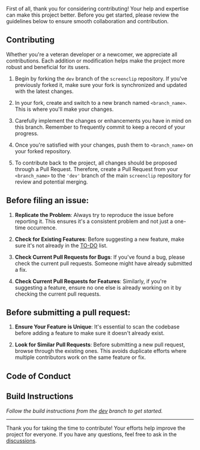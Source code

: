 First of all, thank you for considering contributing! Your help and expertise can make this project better. Before you get started, please review the guidelines below to ensure smooth collaboration and contribution.

## Contributing

Whether you're a veteran developer or a newcomer, we appreciate all contributions. Each addition or modification helps make the project more robust and beneficial for its users.

1. Begin by forking the `dev` branch of the `screenclip` repository. If you've previously forked it, make sure your fork is synchronized and updated with the latest changes.

2. In your fork, create and switch to a new branch named `<branch_name>`. This is where you'll make your changes.

3. Carefully implement the changes or enhancements you have in mind on this branch. Remember to frequently commit to keep a record of your progress.

4. Once you're satisfied with your changes, push them to `<branch_name>` on your forked repository.

5. To contribute back to the project, all changes should be proposed through a Pull Request. Therefore, create a Pull Request from your `<branch_name>` to the `'dev'` branch of the main `screenclip` repository for review and potential merging.

## Before filing an issue:

1. **Replicate the Problem**: Always try to reproduce the issue before reporting it. This ensures it's a consistent problem and not just a one-time occurrence.
   
2. **Check for Existing Features**: Before suggesting a new feature, make sure it's not already in the [TO-DO](https://github.com/0Ky/screenclip/blob/main/TO-DO.md) list.
   
3. **Check Current Pull Requests for Bugs**: If you've found a bug, please check the current pull requests. Someone might have already submitted a fix.
   
4. **Check Current Pull Requests for Features**: Similarly, if you're suggesting a feature, ensure no one else is already working on it by checking the current pull requests.

## Before submitting a pull request:

1. **Ensure Your Feature is Unique**: It's essential to scan the codebase before adding a feature to make sure it doesn't already exist.
   
2. **Look for Similar Pull Requests**: Before submitting a new pull request, browse through the existing ones. This avoids duplicate efforts where multiple contributors work on the same feature or fix.

## Code of Conduct

## Build Instructions

*Follow the build instructions from the [dev](https://github.com/0Ky/screenclip/tree/dev#-build-instructions) branch to get started.*

---

Thank you for taking the time to contribute! Your efforts help improve the project for everyone. If you have any questions, feel free to ask in the [discussions](https://github.com/0Ky/screenclip/discussions).
